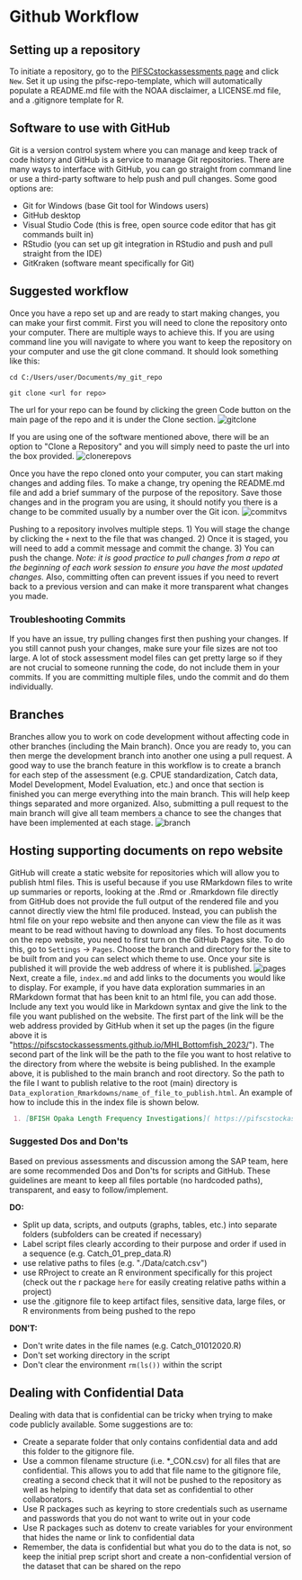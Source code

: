 # Github Workflow

## Setting up a repository  
To initiate a repository, go to the [PIFSCstockassessments page](https://github.com/PIFSCstockassessments) and click `New`. Set it up using the pifsc-repo-template, which will automatically populate a README.md file with the NOAA disclaimer, a LICENSE.md file, and a .gitignore template for R. 

## Software to use with GitHub
Git is a version control system where you can manage and keep track of code history and GitHub is a service to manage Git repositories. There are many ways to interface with GitHub, you can go straight from command line or use a third-party software to help push and pull changes. Some good options are:
- Git for Windows (base Git tool for Windows users)
- GitHub desktop 
- Visual Studio Code (this is free, open source code editor that has git commands built in)
- RStudio (you can set up git integration in RStudio and push and pull straight from the IDE)
- GitKraken (software meant specifically for Git)

## Suggested workflow
Once you have a repo set up and are ready to start making changes, you can make your first commit. First you will need to clone the repository onto your computer. There are multiple ways to achieve this. If you are using command line you will navigate to where you want to keep the repository on your computer and use the git clone command. It should look something like this: 
``` 
cd C:/Users/user/Documents/my_git_repo

git clone <url for repo>
```
The url for your repo can be found by clicking the green Code button on the main page of the repo and it is under the Clone section. 
![gitclone](docs/img/git_branch.pngimg/clone.PNG)

If you are using one of the software mentioned above, there will be an option to "Clone a Repository" and you will simply need to paste the url into the box provided. 
![clonerepovs](docs/img/clone_repo.PNG)

Once you have the repo cloned onto your computer, you can start making changes and adding files. To make a change, try opening the README.md file and add a brief summary of the purpose of the repository. Save those changes and in the program you are using, it should notify you there is a change to be commited usually by a number over the Git icon. 
![commitvs](docs/img/vs_change.PNG)

Pushing to a repository involves multiple steps. 1) You will stage the change by clicking the `+` next to the file that was changed. 2) Once it is staged, you will need to add a commit message and commit the change. 3) You can push the change. *Note: it is good practice to pull changes from a repo at the beginning of each work session to ensure you have the most updated changes.* Also, committing often can prevent issues if you need to revert back to a previous version and can make it more transparent what changes you made.

### Troubleshooting Commits 
If you have an issue, try pulling changes first then pushing your changes. 
If you still cannot push your changes, make sure your file sizes are not too large. A lot of stock assessment model files can get pretty large so if they are not crucial to someone running the code, do not include them in your commits. 
If you are committing multiple files, undo the commit and do them individually.

## Branches 
Branches allow you to work on code development without affecting code in other branches (including the Main branch). Once you are ready to, you can then merge the development branch into another one using a pull request. A good way to use the branch feature in this workflow is to create a branch for each step of the assessment (e.g. CPUE standardization, Catch data, Model Development, Model Evaluation, etc.) and once that section is finished you can merge everything into the main branch. This will help keep things separated and more organized. Also, submitting a pull request to the main branch will give all team members a chance to see the changes that have been implemented at each stage. 
![branch](docs/img/git_branch.PNG)

## Hosting supporting documents on repo website  
GitHub will create a static website for repositories which will allow you to publish html files. This is useful because if you use RMarkdown files to write up summaries or reports, looking at the .Rmd or .Rmarkdown file directly from GitHub does not provide the full output of the rendered file and you cannot directly view the html file produced. Instead, you can publish the html file on your repo website and then anyone can view the file as it was meant to be read without having to download any files. 
To host documents on the repo website, you need to first turn on the GitHub Pages site. To do this, go to `Settings` -> `Pages`. Choose the branch and directory for the site to be built from and you can select which theme to use. Once your site is published it will provide the web address of where it is published.
![pages](docs/img/githubpages.PNG)
 Next, create a file, `index.md` and add links to the documents you would like to display. For example, if you have data exploration summaries in an RMarkdown format that has been knit to an html file, you can add those. Include any text you would like in Markdown syntax and give the link to the file you want published on the website. The first part of the link will be the web address provided by GitHub when it set up the pages (in the figure above it is "https://pifscstockassessments.github.io/MHI_Bottomfish_2023/"). The second part of the link will be the path to the file you want to host relative to the directory from where the website is being published. In the example above, it is published to the main branch and root directory. So the path to the file I want to publish relative to the root (main) directory is `Data_exploration_Rmarkdowns/name_of_file_to_publish.html`. An example of how to include this in the index file is shown below.

```md
 1. [BFISH Opaka Length Frequency Investigations]( https://pifscstockassessments.github.io/MHI_Bottomfish_2023/Data_exploration_Rmarkdowns/BFISH_Length_Comp.html)
 ```

### Suggested Dos and Don'ts 
Based on previous assessments and discussion among the SAP team, here are some recommended Dos and Don'ts for scripts and GitHub. These guidelines are meant to keep all files portable (no hardcoded paths), transparent, and easy to follow/implement. 

**DO:** 
- Split up data, scripts, and outputs (graphs, tables, etc.) into separate folders (subfolders can be created if necessary)
- Label script files clearly according to their purpose and order if used in a sequence (e.g. Catch_01_prep_data.R)
- use relative paths to files (e.g. "./Data/catch.csv")
- use RProject to create an R environment specifically for this project (check out the r package `here` for easily creating relative paths within a project)
- use the .gitignore file to keep artifact files, sensitive data, large files, or R environments from being pushed to the repo


**DON'T:**
- Don't write dates in the file names (e.g. Catch_01012020.R)
- Don't set working directory in the script
- Don't clear the environment `rm(ls())` within the script

## Dealing with Confidential Data  
Dealing with data that is confidential can be tricky when trying to make code publicly available. Some suggestions are to: 
- Create a separate folder that only contains confidential data and add this folder to the gitignore file.  
- Use a common filename structure (i.e. *_CON.csv) for all files that are confidential. This allows you to add that file name to the gitignore file, creating a second check that it will not be pushed to the repository as well as helping to identify that data set as confidential to other collaborators.
- Use R packages such as keyring to store credentials such as username and passwords that you do not want to write out in your code
- Use R packages such as dotenv to create variables for your environment that hides the name or link to confidential data
- Remember, the data is confidential but what you do to the data is not, so keep the initial prep script short and create a non-confidential version of the dataset that can be shared on the repo